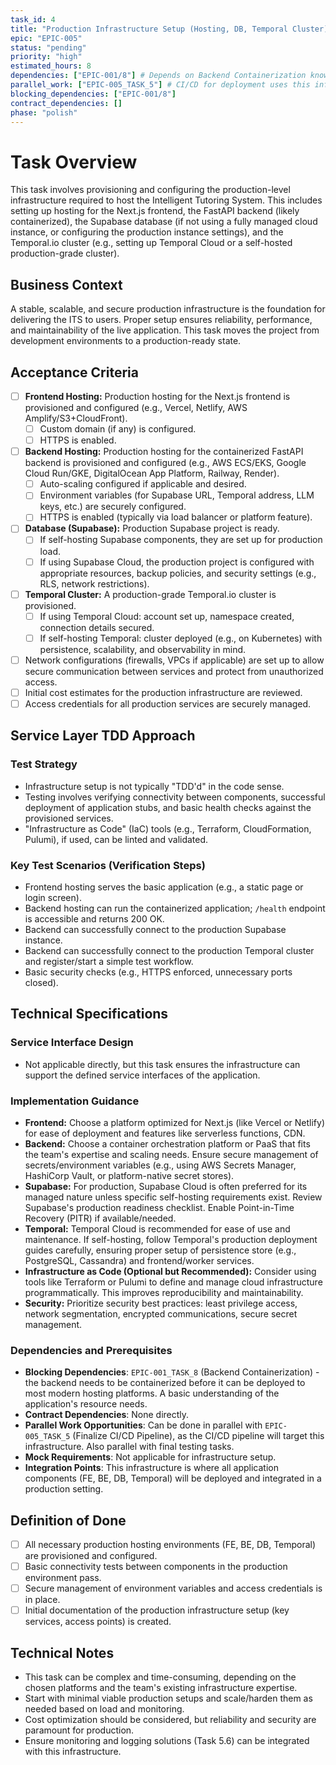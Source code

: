 ```yaml
---
task_id: 4
title: "Production Infrastructure Setup (Hosting, DB, Temporal Cluster)"
epic: "EPIC-005"
status: "pending"
priority: "high"
estimated_hours: 8
dependencies: ["EPIC-001/8"] # Depends on Backend Containerization knowledge
parallel_work: ["EPIC-005_TASK_5"] # CI/CD for deployment uses this infra
blocking_dependencies: ["EPIC-001/8"]
contract_dependencies: []
phase: "polish"
---
```


# Task Overview
This task involves provisioning and configuring the production-level infrastructure required to host the Intelligent Tutoring System. This includes setting up hosting for the Next.js frontend, the FastAPI backend (likely containerized), the Supabase database (if not using a fully managed cloud instance, or configuring the production instance settings), and the Temporal.io cluster (e.g., setting up Temporal Cloud or a self-hosted production-grade cluster).

## Business Context
A stable, scalable, and secure production infrastructure is the foundation for delivering the ITS to users. Proper setup ensures reliability, performance, and maintainability of the live application. This task moves the project from development environments to a production-ready state.

## Acceptance Criteria
- [ ] **Frontend Hosting:** Production hosting for the Next.js frontend is provisioned and configured (e.g., Vercel, Netlify, AWS Amplify/S3+CloudFront).
  - [ ] Custom domain (if any) is configured.
  - [ ] HTTPS is enabled.
- [ ] **Backend Hosting:** Production hosting for the containerized FastAPI backend is provisioned and configured (e.g., AWS ECS/EKS, Google Cloud Run/GKE, DigitalOcean App Platform, Railway, Render).
  - [ ] Auto-scaling configured if applicable and desired.
  - [ ] Environment variables (for Supabase URL, Temporal address, LLM keys, etc.) are securely configured.
  - [ ] HTTPS is enabled (typically via load balancer or platform feature).
- [ ] **Database (Supabase):** Production Supabase project is ready.
  - [ ] If self-hosting Supabase components, they are set up for production load.
  - [ ] If using Supabase Cloud, the production project is configured with appropriate resources, backup policies, and security settings (e.g., RLS, network restrictions).
- [ ] **Temporal Cluster:** A production-grade Temporal.io cluster is provisioned.
  - [ ] If using Temporal Cloud: account set up, namespace created, connection details secured.
  - [ ] If self-hosting Temporal: cluster deployed (e.g., on Kubernetes) with persistence, scalability, and observability in mind.
- [ ] Network configurations (firewalls, VPCs if applicable) are set up to allow secure communication between services and protect from unauthorized access.
- [ ] Initial cost estimates for the production infrastructure are reviewed.
- [ ] Access credentials for all production services are securely managed.

## Service Layer TDD Approach
### Test Strategy
- Infrastructure setup is not typically "TDD'd" in the code sense.
- Testing involves verifying connectivity between components, successful deployment of application stubs, and basic health checks against the provisioned services.
- "Infrastructure as Code" (IaC) tools (e.g., Terraform, CloudFormation, Pulumi), if used, can be linted and validated.

### Key Test Scenarios (Verification Steps)
- Frontend hosting serves the basic application (e.g., a static page or login screen).
- Backend hosting can run the containerized application; `/health` endpoint is accessible and returns 200 OK.
- Backend can successfully connect to the production Supabase instance.
- Backend can successfully connect to the production Temporal cluster and register/start a simple test workflow.
- Basic security checks (e.g., HTTPS enforced, unnecessary ports closed).

## Technical Specifications
### Service Interface Design
- Not applicable directly, but this task ensures the infrastructure can support the defined service interfaces of the application.

### Implementation Guidance
- **Frontend:** Choose a platform optimized for Next.js (like Vercel or Netlify) for ease of deployment and features like serverless functions, CDN.
- **Backend:** Choose a container orchestration platform or PaaS that fits the team's expertise and scaling needs. Ensure secure management of secrets/environment variables (e.g., using AWS Secrets Manager, HashiCorp Vault, or platform-native secret stores).
- **Supabase:** For production, Supabase Cloud is often preferred for its managed nature unless specific self-hosting requirements exist. Review Supabase's production readiness checklist. Enable Point-in-Time Recovery (PITR) if available/needed.
- **Temporal:** Temporal Cloud is recommended for ease of use and maintenance. If self-hosting, follow Temporal's production deployment guides carefully, ensuring proper setup of persistence store (e.g., PostgreSQL, Cassandra) and frontend/worker services.
- **Infrastructure as Code (Optional but Recommended):** Consider using tools like Terraform or Pulumi to define and manage cloud infrastructure programmatically. This improves reproducibility and maintainability.
- **Security:** Prioritize security best practices: least privilege access, network segmentation, encrypted communications, secure secret management.

### Dependencies and Prerequisites
- **Blocking Dependencies**: `EPIC-001_TASK_8` (Backend Containerization) - the backend needs to be containerized before it can be deployed to most modern hosting platforms. A basic understanding of the application's resource needs.
- **Contract Dependencies**: None directly.
- **Parallel Work Opportunities**: Can be done in parallel with `EPIC-005_TASK_5` (Finalize CI/CD Pipeline), as the CI/CD pipeline will target this infrastructure. Also parallel with final testing tasks.
- **Mock Requirements**: Not applicable for infrastructure setup.
- **Integration Points**: This infrastructure is where all application components (FE, BE, DB, Temporal) will be deployed and integrated in a production setting.

## Definition of Done
- [ ] All necessary production hosting environments (FE, BE, DB, Temporal) are provisioned and configured.
- [ ] Basic connectivity tests between components in the production environment pass.
- [ ] Secure management of environment variables and access credentials is in place.
- [ ] Initial documentation of the production infrastructure setup (key services, access points) is created.

## Technical Notes
- This task can be complex and time-consuming, depending on the chosen platforms and the team's existing infrastructure expertise.
- Start with minimal viable production setups and scale/harden them as needed based on load and monitoring.
- Cost optimization should be considered, but reliability and security are paramount for production.
- Ensure monitoring and logging solutions (Task 5.6) can be integrated with this infrastructure.
